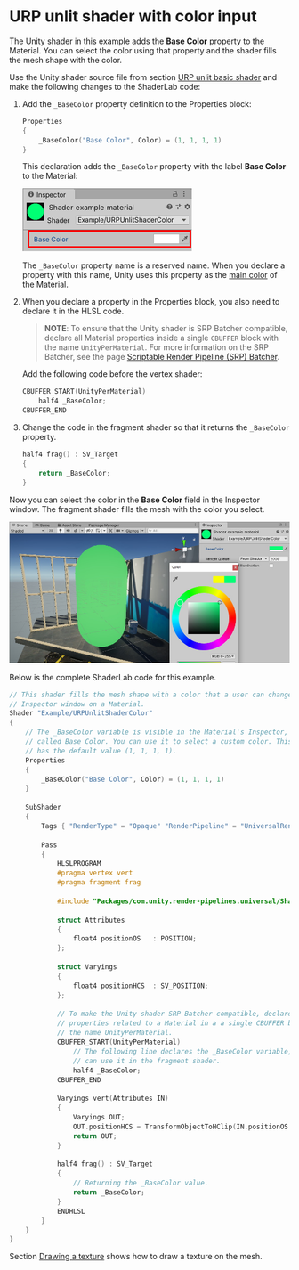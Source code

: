 # URP unlit shader with color input

The Unity shader in this example adds the __Base Color__ property to the Material. You can select the color using that property and the shader fills the mesh shape with the color.

Use the Unity shader source file from section [URP unlit basic shader](writing-shaders-urp-basic-unlit-structure.md) and make the following changes to the ShaderLab code:

1. Add the `_BaseColor` property definition to the Properties block:
    
    ```c++
    Properties
    { 
        _BaseColor("Base Color", Color) = (1, 1, 1, 1)
    }
    ```
    
    This declaration adds the `_BaseColor` property with the label __Base Color__ to the Material:

    ![Base Color property on a Material](Images/shader-examples/urp-material-prop-base-color.png) 

    The `_BaseColor` property name is a reserved name. When you declare a property with this name, Unity uses this property as the [main color](https://docs.unity3d.com/ScriptReference/Material-color.html) of the Material. 

2. When you declare a property in the Properties block, you also need to declare it in the HLSL code. 
    
    > __NOTE__: To ensure that the Unity shader is SRP Batcher compatible, declare all Material properties inside a single `CBUFFER` block with the name `UnityPerMaterial`. For more information on the SRP Batcher, see the page [Scriptable Render Pipeline (SRP) Batcher](https://docs.unity3d.com/Manual/SRPBatcher.html).
    
    Add the following code before the vertex shader:

    ```c++
    CBUFFER_START(UnityPerMaterial)
        half4 _BaseColor;            
    CBUFFER_END
    ```

3. Change the code in the fragment shader so that it returns the `_BaseColor` property.

    ```c++
    half4 frag() : SV_Target
    {
        return _BaseColor;
    }
    ```

Now you can select the color in the **Base Color** field in the Inspector window. The fragment shader fills the mesh with the color you select.

![Base Color field on a Material](Images/shader-examples/unlit-shader-tutorial-color-field-with-scene.png)

Below is the complete ShaderLab code for this example.

```c++
// This shader fills the mesh shape with a color that a user can change using the
// Inspector window on a Material.
Shader "Example/URPUnlitShaderColor"
{    
    // The _BaseColor variable is visible in the Material's Inspector, as a field 
    // called Base Color. You can use it to select a custom color. This variable
    // has the default value (1, 1, 1, 1).
    Properties
    { 
        _BaseColor("Base Color", Color) = (1, 1, 1, 1)
    }
    
    SubShader
    {        
        Tags { "RenderType" = "Opaque" "RenderPipeline" = "UniversalRenderPipeline" }
                
        Pass
        {            
            HLSLPROGRAM
            #pragma vertex vert
            #pragma fragment frag

            #include "Packages/com.unity.render-pipelines.universal/ShaderLibrary/Core.hlsl"            
            
            struct Attributes
            {
                float4 positionOS   : POSITION;                 
            };

            struct Varyings
            {
                float4 positionHCS  : SV_POSITION;
            };

            // To make the Unity shader SRP Batcher compatible, declare all
            // properties related to a Material in a a single CBUFFER block with 
            // the name UnityPerMaterial.
            CBUFFER_START(UnityPerMaterial)
                // The following line declares the _BaseColor variable, so that you
                // can use it in the fragment shader.
                half4 _BaseColor;            
            CBUFFER_END

            Varyings vert(Attributes IN)
            {
                Varyings OUT;
                OUT.positionHCS = TransformObjectToHClip(IN.positionOS.xyz);
                return OUT;
            }

            half4 frag() : SV_Target
            {
                // Returning the _BaseColor value.                
                return _BaseColor;
            }
            ENDHLSL
        }
    }
}
```

Section [Drawing a texture](writing-shaders-urp-unlit-texture.md) shows how to draw a texture on the mesh.
